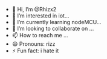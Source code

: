 - 👋 Hi, I’m @Rhizx2
- 👀 I’m interested in iot...
- 🌱 I’m currently learning nodeMCU...
- 💞️ I’m looking to collaborate on ...
- 📫 How to reach me ...
- 😄 Pronouns: rizz
- ⚡ Fun fact: i hate it

<!---
Rhizx2/Rhizx2 is a ✨ special ✨ repository because its `README.md` (this file) appears on your GitHub profile.
You can click the Preview link to take a look at your changes.
--->
